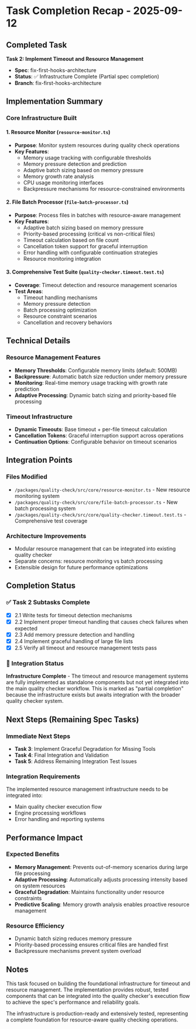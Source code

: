 # Task Completion Recap - 2025-09-12

## Completed Task

**Task 2: Implement Timeout and Resource Management**

- **Spec**: fix-first-hooks-architecture
- **Status**: ✅ Infrastructure Complete (Partial spec completion)
- **Branch**: fix-first-hooks-architecture

## Implementation Summary

### Core Infrastructure Built

#### 1. Resource Monitor (`resource-monitor.ts`)

- **Purpose**: Monitor system resources during quality check operations
- **Key Features**:
  - Memory usage tracking with configurable thresholds
  - Memory pressure detection and prediction
  - Adaptive batch sizing based on memory pressure
  - Memory growth rate analysis
  - CPU usage monitoring interfaces
  - Backpressure mechanisms for resource-constrained environments

#### 2. File Batch Processor (`file-batch-processor.ts`)

- **Purpose**: Process files in batches with resource-aware management
- **Key Features**:
  - Adaptive batch sizing based on memory pressure
  - Priority-based processing (critical vs non-critical files)
  - Timeout calculation based on file count
  - Cancellation token support for graceful interruption
  - Error handling with configurable continuation strategies
  - Resource monitoring integration

#### 3. Comprehensive Test Suite (`quality-checker.timeout.test.ts`)

- **Coverage**: Timeout detection and resource management scenarios
- **Test Areas**:
  - Timeout handling mechanisms
  - Memory pressure detection
  - Batch processing optimization
  - Resource constraint scenarios
  - Cancellation and recovery behaviors

## Technical Details

### Resource Management Features

- **Memory Thresholds**: Configurable memory limits (default: 500MB)
- **Backpressure**: Automatic batch size reduction under memory pressure
- **Monitoring**: Real-time memory usage tracking with growth rate prediction
- **Adaptive Processing**: Dynamic batch sizing and priority-based file
  processing

### Timeout Infrastructure

- **Dynamic Timeouts**: Base timeout + per-file timeout calculation
- **Cancellation Tokens**: Graceful interruption support across operations
- **Continuation Options**: Configurable behavior on timeout scenarios

## Integration Points

### Files Modified

- `/packages/quality-check/src/core/resource-monitor.ts` - New resource
  monitoring system
- `/packages/quality-check/src/core/file-batch-processor.ts` - New batch
  processing system
- `/packages/quality-check/src/core/quality-checker.timeout.test.ts` -
  Comprehensive test coverage

### Architecture Improvements

- Modular resource management that can be integrated into existing quality
  checker
- Separate concerns: resource monitoring vs batch processing
- Extensible design for future performance optimizations

## Completion Status

### ✅ Task 2 Subtasks Complete

- [x] 2.1 Write tests for timeout detection mechanisms
- [x] 2.2 Implement proper timeout handling that causes check failures when
      expected
- [x] 2.3 Add memory pressure detection and handling
- [x] 2.4 Implement graceful handling of large file lists
- [x] 2.5 Verify all timeout and resource management tests pass

### 🚧 Integration Status

**Infrastructure Complete** - The timeout and resource management systems are
fully implemented as standalone components but not yet integrated into the main
quality checker workflow. This is marked as "partial completion" because the
infrastructure exists but awaits integration with the broader quality checker
system.

## Next Steps (Remaining Spec Tasks)

### Immediate Next Steps

- **Task 3**: Implement Graceful Degradation for Missing Tools
- **Task 4**: Final Integration and Validation
- **Task 5**: Address Remaining Integration Test Issues

### Integration Requirements

The implemented resource management infrastructure needs to be integrated into:

- Main quality checker execution flow
- Engine processing workflows
- Error handling and reporting systems

## Performance Impact

### Expected Benefits

- **Memory Management**: Prevents out-of-memory scenarios during large file
  processing
- **Adaptive Processing**: Automatically adjusts processing intensity based on
  system resources
- **Graceful Degradation**: Maintains functionality under resource constraints
- **Predictive Scaling**: Memory growth analysis enables proactive resource
  management

### Resource Efficiency

- Dynamic batch sizing reduces memory pressure
- Priority-based processing ensures critical files are handled first
- Backpressure mechanisms prevent system overload

## Notes

This task focused on building the foundational infrastructure for timeout and
resource management. The implementation provides robust, tested components that
can be integrated into the quality checker's execution flow to achieve the
spec's performance and reliability goals.

The infrastructure is production-ready and extensively tested, representing a
complete foundation for resource-aware quality checking operations.
